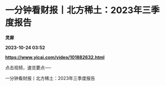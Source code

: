 # 一分钟看财报丨北方稀土：2023年三季度报告
**灵犀**

**2023-10-24 03:52**

**https://www.yicai.com/video/101882632.html**

点击视频，速览要点──

一分钟看财报丨北方稀土：2023年三季度报告